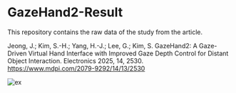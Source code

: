 # GazeHand2-Result

This repository contains the raw data of the study from the article.

Jeong, J.; Kim, S.-H.; Yang, H.-J.; Lee, G.; Kim, S. GazeHand2: A Gaze-Driven Virtual Hand Interface with Improved Gaze Depth Control for Distant Object Interaction. Electronics 2025, 14, 2530. https://www.mdpi.com/2079-9292/14/13/2530

![ex](https://github.com/user-attachments/assets/0efef5ac-e1e4-4dc1-820e-23cbf7f229f4)

